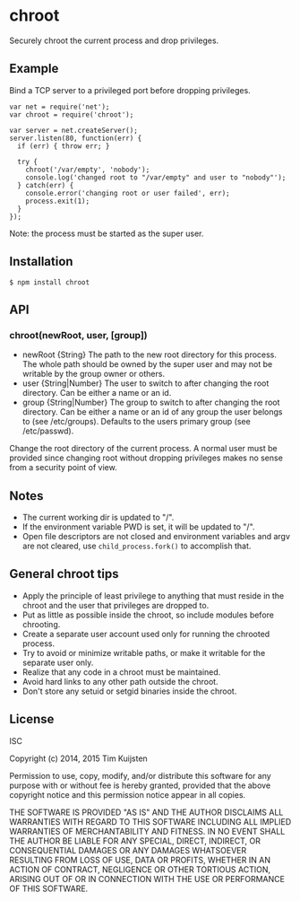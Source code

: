 # chroot

Securely chroot the current process and drop privileges.

## Example

Bind a TCP server to a privileged port before dropping privileges.

    var net = require('net');
    var chroot = require('chroot');

    var server = net.createServer();
    server.listen(80, function(err) {
      if (err) { throw err; }

      try {
        chroot('/var/empty', 'nobody');
        console.log('changed root to "/var/empty" and user to "nobody"');
      } catch(err) {
        console.error('changing root or user failed', err);
        process.exit(1);
      }
    });

Note: the process must be started as the super user.

## Installation

    $ npm install chroot

## API

### chroot(newRoot, user, [group])
* newRoot {String} The path to the new root directory for this process. The
       whole path should be owned by the super user and may not be writable by
       the group owner or others.
* user {String|Number} The user to switch to after changing the root directory.
       Can be either a name or an id.
* group {String|Number} The group to switch to after changing the root
       directory. Can be either a name or an id of any group the user belongs to
       (see /etc/groups). Defaults to the users primary group (see /etc/passwd).

Change the root directory of the current process. A normal user must be provided
since changing root without dropping privileges makes no sense from a security
point of view.

## Notes
* The current working dir is updated to "/".
* If the environment variable PWD is set, it will be updated to "/".
* Open file descriptors are not closed and environment variables and argv are
  not cleared, use `child_process.fork()` to accomplish that.

## General chroot tips
* Apply the principle of least privilege to anything that must reside in the
  chroot and the user that privileges are dropped to.
* Put as little as possible inside the chroot, so include modules before
  chrooting.
* Create a separate user account used only for running the chrooted process.
* Try to avoid or minimize writable paths, or make it writable for the separate
  user only.
* Realize that any code in a chroot must be maintained.
* Avoid hard links to any other path outside the chroot.
* Don't store any setuid or setgid binaries inside the chroot.

## License

ISC

Copyright (c) 2014, 2015 Tim Kuijsten

Permission to use, copy, modify, and/or distribute this software for any
purpose with or without fee is hereby granted, provided that the above
copyright notice and this permission notice appear in all copies.

THE SOFTWARE IS PROVIDED "AS IS" AND THE AUTHOR DISCLAIMS ALL WARRANTIES
WITH REGARD TO THIS SOFTWARE INCLUDING ALL IMPLIED WARRANTIES OF
MERCHANTABILITY AND FITNESS. IN NO EVENT SHALL THE AUTHOR BE LIABLE FOR
ANY SPECIAL, DIRECT, INDIRECT, OR CONSEQUENTIAL DAMAGES OR ANY DAMAGES
WHATSOEVER RESULTING FROM LOSS OF USE, DATA OR PROFITS, WHETHER IN AN
ACTION OF CONTRACT, NEGLIGENCE OR OTHER TORTIOUS ACTION, ARISING OUT OF
OR IN CONNECTION WITH THE USE OR PERFORMANCE OF THIS SOFTWARE.
